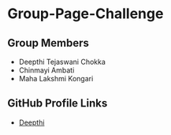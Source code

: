 # Group-Page-Challenge

## Group Members
- Deepthi Tejaswani Chokka
- Chinmayi Ambati
- Maha Lakshmi Kongari

## GitHub Profile Links
- [Deepthi](https://github.com/Deepthi1003)